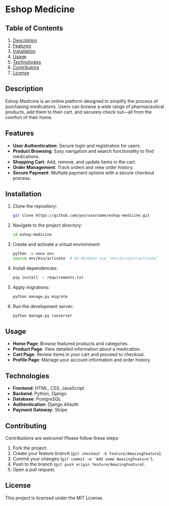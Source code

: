 # Eshop Medicine

## Table of Contents
1. [Description](#description)
2. [Features](#features)
3. [Installation](#installation)
4. [Usage](#usage)
5. [Technologies](#technologies)
6. [Contributing](#contributing)
7. [License](#license)

## Description
Eshop Medicine is an online platform designed to simplify the process of purchasing medications. Users can browse a wide range of pharmaceutical products, add them to their cart, and securely check out—all from the comfort of their home.

## Features
- **User Authentication**: Secure login and registration for users.
- **Product Browsing**: Easy navigation and search functionality to find medications.
- **Shopping Cart**: Add, remove, and update items in the cart.
- **Order Management**: Track orders and view order history.
- **Secure Payment**: Multiple payment options with a secure checkout process.

## Installation
1. Clone the repository:
    ```bash
    git clone https://github.com/yourusername/eshop-medicine.git
    ```
2. Navigate to the project directory:
    ```bash
    cd eshop-medicine
    ```
3. Create and activate a virtual environment:
    ```bash
    python -m venv env
    source env/bin/activate  # On Windows use `env\Scripts\activate`
    ```
4. Install dependencies:
    ```bash
    pip install -r requirements.txt
    ```
5. Apply migrations:
    ```bash
    python manage.py migrate
    ```
6. Run the development server:
    ```bash
    python manage.py runserver
    ```

## Usage
- **Home Page**: Browse featured products and categories.
- **Product Page**: View detailed information about a medication.
- **Cart Page**: Review items in your cart and proceed to checkout.
- **Profile Page**: Manage your account information and order history.

## Technologies
- **Frontend**: HTML, CSS, JavaScript
- **Backend**: Python, Django
- **Database**: PostgreSQL
- **Authentication**: Django Allauth
- **Payment Gateway**: Stripe

## Contributing
Contributions are welcome! Please follow these steps:
1. Fork the project.
2. Create your feature branch (`git checkout -b feature/AmazingFeature`).
3. Commit your changes (`git commit -m 'Add some AmazingFeature'`).
4. Push to the branch (`git push origin feature/AmazingFeature`).
5. Open a pull request.

## License
This project is licensed under the MIT License.
